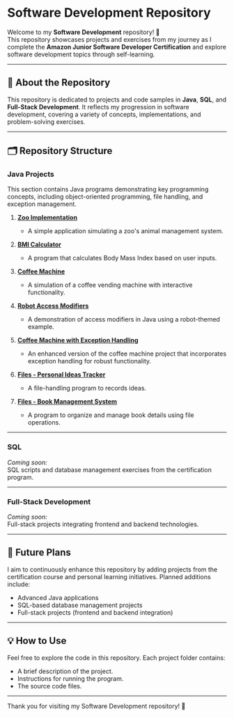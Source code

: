 # Software Development Repository  

Welcome to my **Software Development** repository! 🎉  
This repository showcases projects and exercises from my journey as I complete the **Amazon Junior Software Developer Certification** and explore software development topics through self-learning.

---

## 🚀 About the Repository  

This repository is dedicated to projects and code samples in **Java**, **SQL**, and **Full-Stack Development**. It reflects my progression in software development, covering a variety of concepts, implementations, and problem-solving exercises.

---

## 🗂️ Repository Structure  

### **Java Projects**  
This section contains Java programs demonstrating key programming concepts, including object-oriented programming, file handling, and exception management.  

1. [**Zoo Implementation**](https://github.com/VinodAnbalagan/Software-Development-/tree/8164fcd000ba028d6c9b44df9ba532826b4bf4ad/Zoo)  
   - A simple application simulating a zoo's animal management system.  

2. [**BMI Calculator**](https://github.com/VinodAnbalagan/Software-Development-/tree/efc535792848f6d42e2bd99c97ccaf8ec3db17f0/BMI%20Calculator)
   - A program that calculates Body Mass Index based on user inputs.  

3. [**Coffee Machine**](https://github.com/VinodAnbalagan/Software-Development-/tree/3315132a975c924e8541bb3c294dcd09f73d0a93/Coffee%20Machine)
   - A simulation of a coffee vending machine with interactive functionality.  

4. [**Robot Access Modifiers**](https://github.com/VinodAnbalagan/Software-Development-/tree/3315132a975c924e8541bb3c294dcd09f73d0a93/Robot_Access%20Modifiers) 
   - A demonstration of access modifiers in Java using a robot-themed example.    

5. [**Coffee Machine with Exception Handling**](https://github.com/VinodAnbalagan/Software-Development-/tree/3315132a975c924e8541bb3c294dcd09f73d0a93/Coffee%20Machine%20Handling%20Exceptions)
   - An enhanced version of the coffee machine project that incorporates exception handling for robust functionality.  

6. [**Files - Personal Ideas Tracker**](https://github.com/VinodAnbalagan/Software-Development-/tree/d45d6022526a866bb76fc53df8321142ec95bc14/Files%20-%20Personal%20Ideas%20Tracker) 
   - A file-handling program to records ideas.  

7. [**Files - Book Management System**](https://github.com/VinodAnbalagan/Software-Development-/tree/d45d6022526a866bb76fc53df8321142ec95bc14/Files%20-%20Book%20Management%20System)  
   - A program to organize and manage book details using file operations.  

---

### **SQL**  
*Coming soon:*  
SQL scripts and database management exercises from the certification program.

---

### **Full-Stack Development**  
*Coming soon:*  
Full-stack projects integrating frontend and backend technologies.

---

## 🌟 Future Plans  

I aim to continuously enhance this repository by adding projects from the certification course and personal learning initiatives. Planned additions include:  
- Advanced Java applications  
- SQL-based database management projects  
- Full-stack projects (frontend and backend integration)  

---

## 💡 How to Use  

Feel free to explore the code in this repository. Each project folder contains:  
- A brief description of the project.  
- Instructions for running the program.  
- The source code files.  

---

Thank you for visiting my Software Development repository! 🚀
